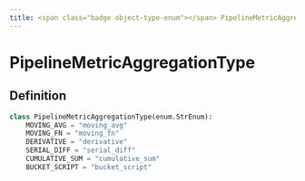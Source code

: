 ```yaml
---
title: <span class="badge object-type-enum"></span> PipelineMetricAggregationType
---
```

# <span class="badge object-type-enum"></span> PipelineMetricAggregationType

## Definition

```python
class PipelineMetricAggregationType(enum.StrEnum):
    MOVING_AVG = "moving_avg"
    MOVING_FN = "moving_fn"
    DERIVATIVE = "derivative"
    SERIAL_DIFF = "serial_diff"
    CUMULATIVE_SUM = "cumulative_sum"
    BUCKET_SCRIPT = "bucket_script"
```
